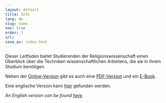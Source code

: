 ```yaml
---
layout: default
title: Info
lang: de
slug: home
nav: true
order: 1
url: 
save_as: index.html
---
```


Dieser Leitfaden bietet Studierenden der Religionswissenschaft einen Überblick über die Techniken wissenschaftlichen Arbeitens, die sie in ihrem Studium benötigen.

Neben der [Online-Version]({filename}inhalt.md) gibt es auch eine [PDF-Version]({static}/downloads/Leitfaden_wissenschaftliches_Arbeiten.pdf) und ein [E-Book]({static}/downloads/Leitfaden_wissenschaftliches_Arbeiten.epub).

Eine englische Version kann [hier](en/) gefunden werden.

_An English version can be found [here](en/)._
